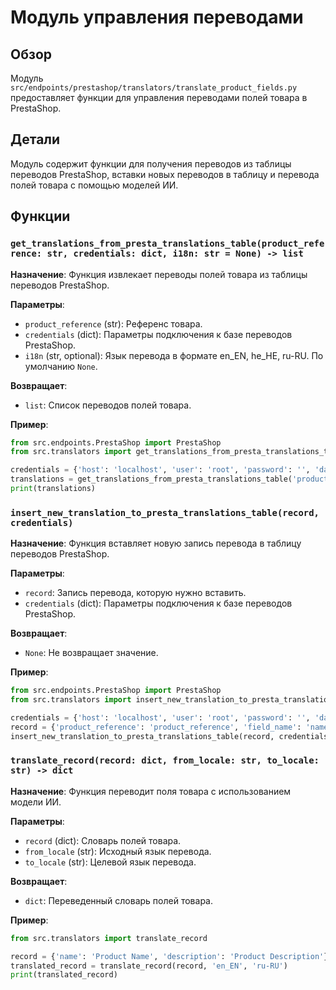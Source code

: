 # Модуль управления переводами

## Обзор

Модуль `src/endpoints/prestashop/translators/translate_product_fields.py` предоставляет функции для управления переводами полей товара в PrestaShop.

## Детали

Модуль содержит функции для получения переводов из таблицы переводов PrestaShop, вставки новых переводов в таблицу и перевода полей товара с помощью моделей ИИ.

## Функции

### `get_translations_from_presta_translations_table(product_reference: str, credentials: dict, i18n: str = None) -> list`

**Назначение**: Функция извлекает переводы полей товара из таблицы переводов PrestaShop.

**Параметры**:

- `product_reference` (str): Референс товара.
- `credentials` (dict): Параметры подключения к базе переводов PrestaShop.
- `i18n` (str, optional): Язык перевода в формате en_EN, he_HE, ru-RU. По умолчанию `None`.

**Возвращает**:

- `list`: Список переводов полей товара.

**Пример**:

```python
from src.endpoints.PrestaShop import PrestaShop
from src.translators import get_translations_from_presta_translations_table

credentials = {'host': 'localhost', 'user': 'root', 'password': '', 'database': 'prestashop'}
translations = get_translations_from_presta_translations_table('product_reference', credentials, i18n='ru-RU')
print(translations)
```

### `insert_new_translation_to_presta_translations_table(record, credentials)`

**Назначение**: Функция вставляет новую запись перевода в таблицу переводов PrestaShop.

**Параметры**:

- `record`: Запись перевода, которую нужно вставить.
- `credentials` (dict): Параметры подключения к базе переводов PrestaShop.

**Возвращает**:

- `None`: Не возвращает значение.

**Пример**:

```python
from src.endpoints.PrestaShop import PrestaShop
from src.translators import insert_new_translation_to_presta_translations_table

credentials = {'host': 'localhost', 'user': 'root', 'password': '', 'database': 'prestashop'}
record = {'product_reference': 'product_reference', 'field_name': 'name', 'lang_iso': 'ru-RU', 'translation': 'Название товара'}
insert_new_translation_to_presta_translations_table(record, credentials)
```

### `translate_record(record: dict, from_locale: str, to_locale: str) -> dict`

**Назначение**: Функция переводит поля товара с использованием модели ИИ.

**Параметры**:

- `record` (dict): Словарь полей товара.
- `from_locale` (str): Исходный язык перевода.
- `to_locale` (str): Целевой язык перевода.

**Возвращает**:

- `dict`: Переведенный словарь полей товара.

**Пример**:

```python
from src.translators import translate_record

record = {'name': 'Product Name', 'description': 'Product Description'}
translated_record = translate_record(record, 'en_EN', 'ru-RU')
print(translated_record)
```